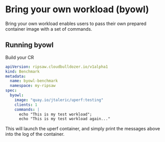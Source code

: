 # Bring your own workload (byowl)

Bring your own workload enables users to pass their own prepared
container image with a set of commands.

## Running byowl

Build your CR

```yaml
apiVersion: ripsaw.cloudbulldozer.io/v1alpha1
kind: Benchmark
metadata:
  name: byowl-benchmark
  namespace: my-ripsaw
spec:
  byowl:
    image: "quay.io/jtaleric/uperf:testing"
    clients: 1
    commands: |
      echo "This is my test workload";
      echo "This is my test workload again..."
```

This will launch the uperf container, and simply print the messages
above into the log of the container.
